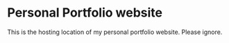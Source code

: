 # Personal Portfolio website
This is the hosting location of my personal portfolio website. Please ignore.
